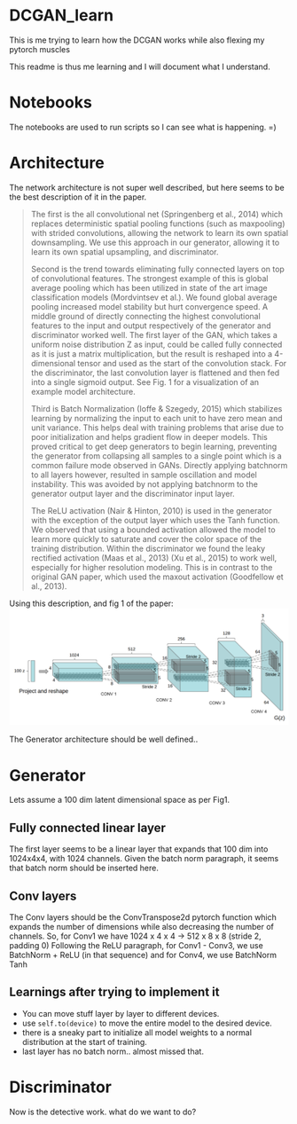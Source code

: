 # DCGAN_learn
This is me trying to learn how the DCGAN works while also flexing my pytorch muscles

This readme is thus me learning and I will document what I understand.


# Notebooks
The notebooks are used to run scripts so I can see what is happening. =)


# Architecture
The network architecture is not super well described, but here seems to be the best description of it in the paper.

> The first is the all convolutional net (Springenberg et al., 2014) which replaces deterministic spatial pooling functions (such as maxpooling) with strided convolutions, allowing the network to learn its own spatial downsampling. We use this approach in our generator, allowing it to learn its own spatial upsampling, and discriminator.
> 
> Second is the trend towards eliminating fully connected layers on top of convolutional features. The strongest example of this is global average pooling which has been utilized in state of the art image classification models (Mordvintsev et al.). We found global average pooling increased model stability but hurt convergence speed. A middle ground of directly connecting the highest convolutional features to the input and output respectively of the generator and discriminator worked well. The first layer of the GAN, which takes a uniform noise distribution Z as input, could be called fully connected as it is just a matrix multiplication, but the result is reshaped into a 4-dimensional tensor and used as the start of the convolution stack. For the discriminator, the last convolution layer is flattened and then fed into a single sigmoid output. See Fig. 1 for a visualization of an example model architecture. 
>
> Third is Batch Normalization (Ioffe & Szegedy, 2015) which stabilizes learning by normalizing the input to each unit to have zero mean and unit variance. This helps deal with training problems that arise due to poor initialization and helps gradient flow in deeper models. This proved critical to get deep generators to begin learning, preventing the generator from collapsing all samples to a single point which is a common failure mode observed in GANs. Directly applying batchnorm to all layers however, resulted in sample oscillation and model instability. This was avoided by not applying batchnorm to the generator output layer and the discriminator input layer.
>
> The ReLU activation (Nair & Hinton, 2010) is used in the generator with the exception of the output layer which uses the Tanh function. We observed that using a bounded activation allowed the model to learn more quickly to saturate and cover the color space of the training distribution. Within the discriminator we found the leaky rectified activation (Maas et al., 2013) (Xu et al., 2015) to work well, especially for higher resolution modeling. This is in contrast to the original GAN paper, which used the maxout activation (Goodfellow et al., 2013).

Using this description, and fig 1 of the paper:
![Fig1](dcgan_fig1.png "Figure 1 of 15.11.06434v2")

The Generator architecture should be well defined..

# Generator
Lets assume a 100 dim latent dimensional space as per Fig1.
## Fully connected linear layer
The first layer seems to be a linear layer that expands that 100 dim into 1024x4x4, with 1024 channels. Given the batch norm paragraph, it seems that batch norm should be inserted here.
## Conv layers
The Conv layers should be the ConvTranspose2d pytorch function which expands the number of dimensions while also decreasing the number of channels. So, for Conv1 we have
1024 x 4 x 4 -> 512 x 8 x 8 (stride 2, padding 0)
Following the ReLU paragraph, for Conv1 - Conv3, we use
BatchNorm + ReLU (in that sequence) and for Conv4, we use BatchNorm Tanh

## Learnings after trying to implement it
- You can move stuff layer by layer to different devices.
- use `self.to(device)` to move the entire model to the desired device.
- there is a sneaky part to initialize all model weights to a normal distribution at the start of training. 
- last layer has no batch norm.. almost missed that.

# Discriminator
Now is the detective work. what do we want to do? 

